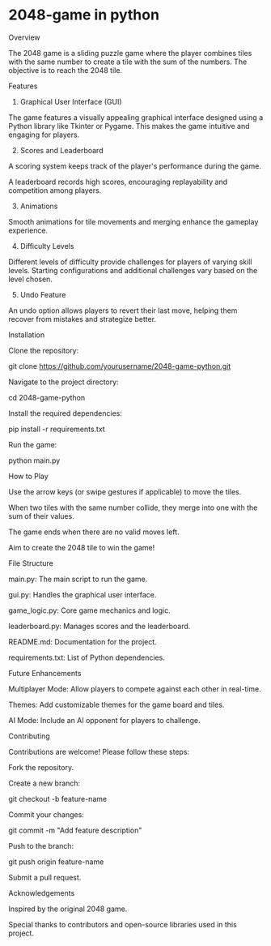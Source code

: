 # 2048-game in python


Overview

The 2048 game is a sliding puzzle game where the player combines tiles with the same number to create a tile with the sum of the numbers. The objective is to reach the 2048 tile.

Features

1. Graphical User Interface (GUI)

The game features a visually appealing graphical interface designed using a Python library like Tkinter or Pygame. This makes the game intuitive and engaging for players.

2. Scores and Leaderboard

A scoring system keeps track of the player's performance during the game.

A leaderboard records high scores, encouraging replayability and competition among players.

3. Animations

Smooth animations for tile movements and merging enhance the gameplay experience.

4. Difficulty Levels

Different levels of difficulty provide challenges for players of varying skill levels. Starting configurations and additional challenges vary based on the level chosen.

5. Undo Feature

An undo option allows players to revert their last move, helping them recover from mistakes and strategize better.

Installation

Clone the repository:

git clone https://github.com/yourusername/2048-game-python.git

Navigate to the project directory:

cd 2048-game-python

Install the required dependencies:

pip install -r requirements.txt

Run the game:

python main.py

How to Play

Use the arrow keys (or swipe gestures if applicable) to move the tiles.

When two tiles with the same number collide, they merge into one with the sum of their values.

The game ends when there are no valid moves left.

Aim to create the 2048 tile to win the game!

File Structure

main.py: The main script to run the game.

gui.py: Handles the graphical user interface.

game_logic.py: Core game mechanics and logic.

leaderboard.py: Manages scores and the leaderboard.

README.md: Documentation for the project.

requirements.txt: List of Python dependencies.

Future Enhancements

Multiplayer Mode: Allow players to compete against each other in real-time.

Themes: Add customizable themes for the game board and tiles.

AI Mode: Include an AI opponent for players to challenge.

Contributing

Contributions are welcome! Please follow these steps:

Fork the repository.

Create a new branch:

git checkout -b feature-name

Commit your changes:

git commit -m "Add feature description"

Push to the branch:

git push origin feature-name

Submit a pull request.

Acknowledgements

Inspired by the original 2048 game.

Special thanks to contributors and open-source libraries used in this project.

